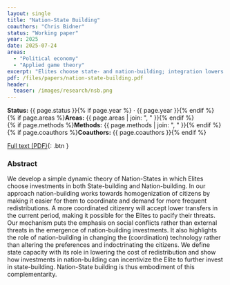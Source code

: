 ```yaml
---
layout: single
title: "Nation-State Building"
coauthors: "Chris Bidner"
status: "Working paper"
year: 2025
date: 2025-07-24
areas:
  - "Political economy"
  - "Applied game theory"
excerpt: "Elites choose state- and nation-building; integration lowers coordination frictions, changing conflict into predictable redistribution."
pdf: /files/papers/nation-state-building.pdf
header:
  teaser: /images/research/nsb.png
---
```

**Status:** {{ page.status }}{% if page.year %} · {{ page.year }}{% endif %}  
{% if page.areas %}**Areas:** {{ page.areas | join: ", " }}{% endif %}  
{% if page.methods %}**Methods:** {{ page.methods | join: ", " }}{% endif %}  
{% if page.coauthors %}**Coauthors:** {{ page.coauthors }}{% endif %}

[Full text (PDF)](/files/papers/nation-state-building.pdf){: .btn }

### Abstract
We develop a simple dynamic theory of Nation-States in which Elites choose investments in both State-building and Nation-building. In our approach nation-building works towards homogenization of citizens by making it easier for them to coordinate and demand for more frequent redistributions. A more coordinated citizenry will accept lower transfers in the current period, making it possible for the Elites to pacify their threats. Our mechanism puts the emphasis on social conflicts rather than external threats in the emergence of nation-building investments. It also highlights the role of nation-building in changing the (coordination) technology rather than altering the preferences and indoctrinating the citizens. We define state capacity with its role in lowering the cost of redistribution and show how investments in nation-building can incentivize the Elite to further invest in state-building. Nation-State building is thus embodiment of this complementarity.